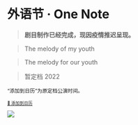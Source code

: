 <!-- _coverpage.md -->

# 外语节 · One Note

> **剧目制作已经完成，现因疫情推迟呈现。**

> The melody of my youth

> The melody for our youth

> 暂定档 2022

<small>“添加到日历”为原定档公演时间。<small/>

[📅 添加到日历](https://nflsixer.top/load/one-note-event.ics)

![](https://s1.ax1x.com/2022/03/06/bDaHoR.jpg)